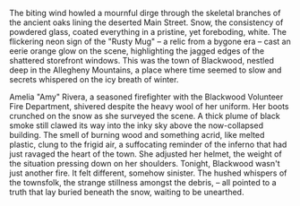 The biting wind howled a mournful dirge through the skeletal branches of the ancient oaks lining the deserted Main Street.  Snow, the consistency of powdered glass, coated everything in a pristine, yet foreboding, white.  The flickering neon sign of the "Rusty Mug" – a relic from a bygone era – cast an eerie orange glow on the scene, highlighting the jagged edges of the shattered storefront windows.  This was the town of Blackwood, nestled deep in the Allegheny Mountains, a place where time seemed to slow and secrets whispered on the icy breath of winter.

Amelia "Amy"  Rivera, a seasoned firefighter with the Blackwood Volunteer Fire Department, shivered despite the heavy wool of her uniform. Her boots crunched on the snow as she surveyed the scene.  A thick plume of black smoke still clawed its way into the inky sky above the now-collapsed building.  The smell of burning wood and something acrid, like melted plastic, clung to the frigid air, a suffocating reminder of the inferno that had just ravaged the heart of the town.  She adjusted her helmet, the weight of the situation pressing down on her shoulders.  Tonight, Blackwood wasn't just another fire. It felt different, somehow sinister. The hushed whispers of the townsfolk, the strange stillness amongst the debris, – all pointed to a truth that lay buried beneath the snow, waiting to be unearthed.
